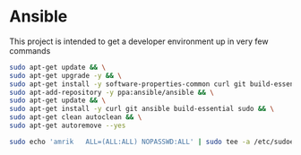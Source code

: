 # Ansible

This project is intended to get a developer environment up in very few commands


```bash
sudo apt-get update && \
sudo apt-get upgrade -y && \
sudo apt-get install -y software-properties-common curl git build-essential && \
sudo apt-add-repository -y ppa:ansible/ansible && \
sudo apt-get update && \
sudo apt-get install -y curl git ansible build-essential sudo && \
sudo apt-get clean autoclean && \
sudo apt-get autoremove --yes

sudo echo 'amrik   ALL=(ALL:ALL) NOPASSWD:ALL' | sudo tee -a /etc/sudoers
```
